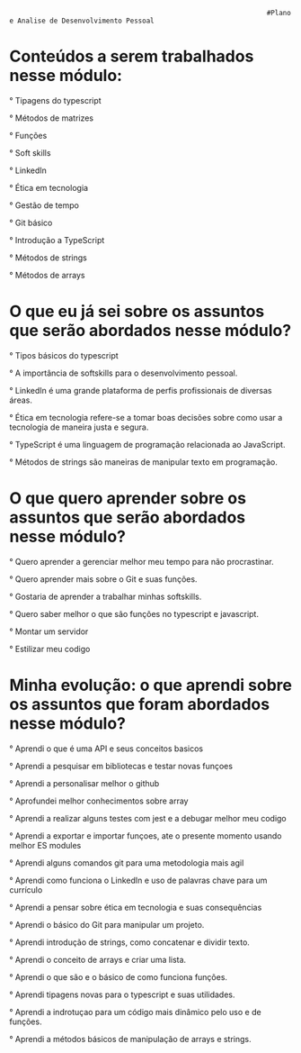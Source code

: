                                                                     #Plano e Analise de Desenvolvimento Pessoal
                                                                    
                                                                    
# Conteúdos a serem trabalhados nesse módulo:

° Tipagens do typescript 

° Métodos de matrizes 

° Funções 

° Soft skills

° LinkedIn

° Ética em tecnologia

° Gestão de tempo

° Git básico

° Introdução a TypeScript

° Métodos de strings

° Métodos de arrays



# O que eu já sei sobre os assuntos que serão abordados nesse módulo?

° Tipos básicos do typescript

° A importância de softskills para o desenvolvimento pessoal.

° LinkedIn é uma grande plataforma de perfis profissionais de diversas áreas.

° Ética em tecnologia refere-se a tomar boas decisões sobre como usar a tecnologia de maneira justa e segura.

° TypeScript é uma linguagem de programação relacionada ao JavaScript.

° Métodos de strings são maneiras de manipular texto em programação.



# O que quero aprender sobre os assuntos que serão abordados nesse módulo?

° Quero aprender a gerenciar melhor meu tempo para não procrastinar.

° Quero aprender mais sobre o Git e suas funções.

° Gostaria de aprender a trabalhar minhas softskills.

° Quero saber melhor o que são funções no typescript e javascript.

° Montar um servidor

° Estilizar meu codigo



# Minha evolução: o que aprendi sobre os assuntos que foram abordados nesse módulo?
° Aprendi o que é uma API e seus conceitos basicos

° Aprendi a pesquisar em bibliotecas e testar novas funçoes

° Aprendi a personalisar melhor o github

° Aprofundei melhor conhecimentos sobre array

° Aprendi a realizar alguns testes com jest e a debugar melhor meu codigo

° Aprendi a exportar e importar funçoes, ate o presente momento usando melhor ES modules

° Aprendi alguns comandos git para uma metodologia mais agil

° Aprendi como funciona o LinkedIn e uso de palavras chave para um currículo

° Aprendi a pensar sobre ética em tecnologia e suas consequências

° Aprendi o básico do Git para manipular um projeto.

° Aprendi introdução de strings, como concatenar e dividir texto.

° Aprendi o conceito de arrays e criar uma lista.

° Aprendi o que são e o básico  de como funciona funções.

° Aprendi tipagens novas para o typescript e suas utilidades.

° Aprendi a indrotuçao para um código mais dinâmico pelo uso e de funções.

° Aprendi a métodos básicos de manipulação de arrays e strings.
